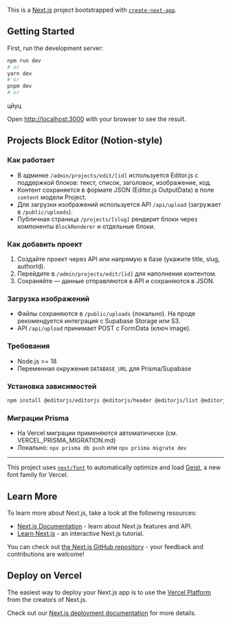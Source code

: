 This is a [Next.js](https://nextjs.org) project bootstrapped with [`create-next-app`](https://nextjs.org/docs/app/api-reference/cli/create-next-app).

## Getting Started

First, run the development server:

```bash
npm run dev
# or
yarn dev
# or
pnpm dev
# or


```

цйуц

Open [http://localhost:3000](http://localhost:3000) with your browser to see the result.


## Projects Block Editor (Notion-style)

### Как работает
- В админке `/admin/projects/edit/[id]` используется Editor.js с поддержкой блоков: текст, список, заголовок, изображение, код.
- Контент сохраняется в формате JSON (Editor.js OutputData) в поле `content` модели Project.
- Для загрузки изображений используется API `/api/upload` (загружает в `/public/uploads`).
- Публичная страница `/projects/[slug]` рендерит блоки через компоненты `BlockRenderer` и отдельные блоки.

### Как добавить проект
1. Создайте проект через API или напрямую в базе (укажите title, slug, authorId).
2. Перейдите в `/admin/projects/edit/[id]` для наполнения контентом.
3. Сохраняйте — данные отправляются в API и сохраняются в JSON.

### Загрузка изображений
- Файлы сохраняются в `/public/uploads` (локально). На проде рекомендуется интеграция с Supabase Storage или S3.
- API `/api/upload` принимает POST с FormData (ключ image).

### Требования
- Node.js >= 18
- Переменная окружения `DATABASE_URL` для Prisma/Supabase

### Установка зависимостей
```bash
npm install @editorjs/editorjs @editorjs/header @editorjs/list @editorjs/image @editorjs/code
```

### Миграции Prisma
- На Vercel миграции применяются автоматически (см. VERCEL_PRISMA_MIGRATION.md)
- Локально: `npx prisma db push` или `npx prisma migrate dev`

---


This project uses [`next/font`](https://nextjs.org/docs/app/building-your-application/optimizing/fonts) to automatically optimize and load [Geist](https://vercel.com/font), a new font family for Vercel.

## Learn More

To learn more about Next.js, take a look at the following resources:

- [Next.js Documentation](https://nextjs.org/docs) - learn about Next.js features and API.
- [Learn Next.js](https://nextjs.org/learn) - an interactive Next.js tutorial.

You can check out [the Next.js GitHub repository](https://github.com/vercel/next.js) - your feedback and contributions are welcome!



## Deploy on Vercel

The easiest way to deploy your Next.js app is to use the [Vercel Platform](https://vercel.com/new?utm_medium=default-template&filter=next.js&utm_source=create-next-app&utm_campaign=create-next-app-readme) from the creators of Next.js.


Check out our [Next.js deployment documentation](https://nextjs.org/docs/app/building-your-application/deploying) for more details.
